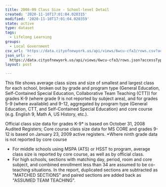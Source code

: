 ```yaml
---
title: 2008-09 Class Size - School-level Detail
created: '2020-11-10T17:01:04.020315'
modified: '2020-11-10T17:01:04.020359'
state: active
type: dataset
tags:
  - Lifelong Learning
groups:
  - Local Government
csv_url: 'https://data.cityofnewyork.us/api/views/6wcu-cfa3/rows.csv?accessType=DOWNLOAD'
json_url: >-
  https://data.cityofnewyork.us/api/views/6wcu-cfa3/rows.json?accessType=DOWNLOAD
layout: post

---
```

This file shows average class sizes and size of smallest and largest class for each school, broken out by grade and program type (General Education, Self-Contained Special Education, Collaborative Team Teaching (CTT)) for grades K-9 (where grade 9 is not reported by subject area), and for grades 5-9 (where available) and 9-12, aggregated by program type (General Education, CTT, and Self-Contained Special Education) and core course (e.g. English 9, Math A, US History, etc.).

Official class size data for grades K-9* is based on October 31, 2008 Audited Registers; Core course class size data for MS CORE and grades 9-12 is based on January 23, 2009 active registers.
*Where ninth grade data is not reported by core course
- For middle schools using MSPA (ATS) or HSST to program, average class size is reported by core course, as well as by official class.														
- For high schools, sections with matching day, period, room and core subject, and combined enrollment less than 34 are assumed to be co-teaching situations.  In the report, duplicated sections are subtracted as "MATCHED SECTIONS" and paired sections are added back as "ASSUMED TEAM TEACHING".
